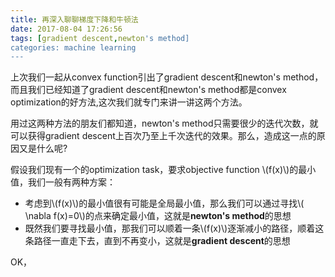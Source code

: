 ```yaml
---
title: 再深入聊聊梯度下降和牛顿法
date: 2017-08-04 17:26:56
tags: [gradient descent,newton's method]
categories: machine learning
---
```

上次我们一起从convex function引出了gradient descent和newton's method，而且我们已经知道了gradient descent和newton's method都是convex optimization的好方法,这次我们就专门来讲一讲这两个方法。
<script type="text/javascript" src="http://cdn.mathjax.org/mathjax/latest/MathJax.js?config=default"></script>

用过这两种方法的朋友们都知道，newton's method只需要很少的迭代次数，就可以获得gradient descent上百次乃至上千次迭代的效果。那么，造成这一点的原因又是什么呢?

假设我们现有一个的optimization task，要求objective function \\(f(x)\\)的最小值，我们一般有两种方案：
* 考虑到\\(f(x)\\)的最小值很有可能是全局最小值，那么我们可以通过寻找\\( \nabla f(x)=0\\)的点来确定最小值，这就是**newton's method**的思想
* 既然我们要寻找最小值，那我们可以顺着一条\\(f(x)\\)逐渐减小的路径，顺着这条路径一直走下去，直到不再变小，这就是**gradient descent**的思想

OK，